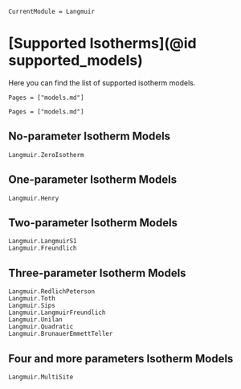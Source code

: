 ```@meta
CurrentModule = Langmuir
```

# [Supported Isotherms](@id supported_models)

Here you can find the list of supported isotherm models.

```@contents
Pages = ["models.md"]
```

```@index
Pages = ["models.md"]
```

## No-parameter Isotherm Models
```@docs
Langmuir.ZeroIsotherm
```

## One-parameter Isotherm Models

```@docs
Langmuir.Henry
```

## Two-parameter Isotherm Models

```@docs
Langmuir.LangmuirS1
Langmuir.Freundlich
```

## Three-parameter Isotherm Models

```@docs
Langmuir.RedlichPeterson
Langmuir.Toth
Langmuir.Sips
Langmuir.LangmuirFreundlich
Langmuir.Unilan
Langmuir.Quadratic
Langmuir.BrunauerEmmettTeller
```

## Four and more parameters Isotherm Models

```@docs
Langmuir.MultiSite
```

